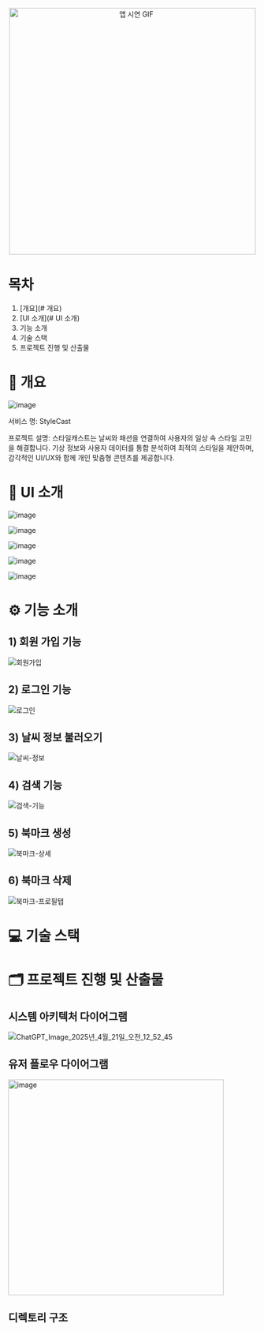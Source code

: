 <p align="center">
<img src="https://github.com/user-attachments/assets/a7056208-fdb2-4e52-9a65-4b2f8ea00648
" alt="앱 시연 GIF" width="500"/>
</p>

# 목차
1. [개요](# 개요)
2. [UI 소개](# UI 소개)
3. 기능 소개
4. 기술 스택
5. 프로젝트 진행 및 산출물

# 📝 개요
![image](https://github.com/user-attachments/assets/e310dc0a-bffb-48e7-a5a1-c89b08f4610e)



서비스 명: StyleCast

프로젝트 설명: 
 스타일캐스트는 날씨와 패션을 연결하여 사용자의 일상 속 스타일 고민을 해결합니다.
기상 정보와 사용자 데이터를 통합 분석하여 최적의 스타일을 제안하며, 감각적인 UI/UX와 함께 개인 맞춤형 콘텐츠를 제공합니다.

# 🎨 UI 소개
![image](https://github.com/user-attachments/assets/937be893-5471-4649-9e84-6500f68fe8fe)

![image](https://github.com/user-attachments/assets/3c29ad43-48d0-436a-9d00-22c2057b3d74)

![image](https://github.com/user-attachments/assets/7ba893ca-c098-42b7-8bfa-b47b727a561a)

![image](https://github.com/user-attachments/assets/08b43238-a040-4e43-85ec-7437de67262c)

![image](https://github.com/user-attachments/assets/39ce2cf1-2507-4169-853d-bf5b2a5b086e)

# ⚙️ 기능 소개

## 1) 회원 가입 기능
![회원가입](https://github.com/user-attachments/assets/c8daab72-3fb9-411f-8334-c4073b047c1a)

## 2) 로그인 기능
![로그인](https://github.com/user-attachments/assets/e1de8302-eab9-4f2c-b5f5-d4db3114d07d)

## 3) 날씨 정보 불러오기
![날씨-정보](https://github.com/user-attachments/assets/f24d1f11-d2ea-4df6-8c9f-55cf595fd075)

## 4) 검색 기능
![검색-기능](https://github.com/user-attachments/assets/bfa3dae0-eeff-4ee0-a69a-a524b11cd6f0)

## 5) 북마크 생성 
![북마크-상세](https://github.com/user-attachments/assets/8c0d5552-5b32-43ec-8d2e-8501ce96e92f)

## 6) 북마크 삭제 
![북마크-프로필탭](https://github.com/user-attachments/assets/1dbb59ca-1a3e-4454-b159-b7f33fd13bc5)

# 💻 기술 스택

# 🗂️ 프로젝트 진행 및 산출물

## 시스템 아키텍처 다이어그램
![ChatGPT_Image_2025년_4월_21일_오전_12_52_45](https://github.com/user-attachments/assets/5aacb372-93a4-417b-acc9-0c56be0ace48)

## 유저 플로우 다이어그램
<img width="437" alt="image" src="https://github.com/user-attachments/assets/046c3e11-2cf3-417b-8048-ed8b1c02427d" />

## 디렉토리 구조


